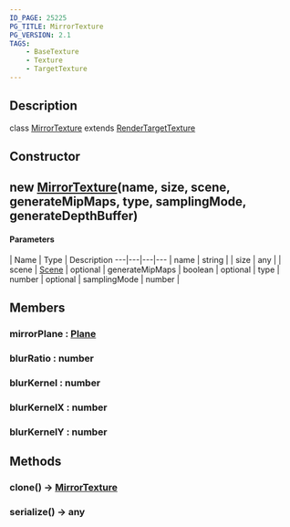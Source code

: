 ```yaml
---
ID_PAGE: 25225
PG_TITLE: MirrorTexture
PG_VERSION: 2.1
TAGS:
    - BaseTexture
    - Texture
    - TargetTexture
---
```

## Description

class [MirrorTexture](/classes/3.1/MirrorTexture) extends [RenderTargetTexture](/classes/3.1/RenderTargetTexture)



## Constructor

## new [MirrorTexture](/classes/3.1/MirrorTexture)(name, size, scene, generateMipMaps, type, samplingMode, generateDepthBuffer)



#### Parameters
 | Name | Type | Description
---|---|---|---
 | name | string | 
 | size | any | 
 | scene | [Scene](/classes/3.1/Scene) | 
optional | generateMipMaps | boolean | 
optional | type | number | 
optional | samplingMode | number | 
## Members

### mirrorPlane : [Plane](/classes/3.1/Plane)


### blurRatio : number


### blurKernel : number


### blurKernelX : number


### blurKernelY : number


## Methods

### clone() &rarr; [MirrorTexture](/classes/3.1/MirrorTexture)


### serialize() &rarr; any


